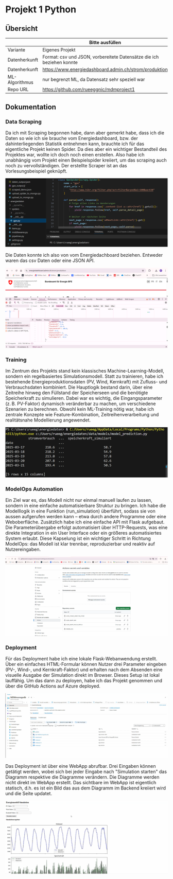 ﻿# Projekt 1 Python

## Übersicht

| | Bitte ausfüllen |
| -------- | ------- |
| Variante | Eigenes Projekt |
| Datenherkunft | Format: csv und JSON, vorbereitete Datensätze die ich beziehen konnte |
| Datenherkunft | https://www.energiedashboard.admin.ch/strom/produktion |
| ML-Algorithmus | nur begrenzt ML, da Datensatz sehr speziell war |
| Repo URL | https://github.com/rueeggnic/mdmproject1 |

## Dokumentation

### Data Scraping

Da ich mit Scraping begonnen habe, dann aber gemerkt habe, dass ich die Daten so wie ich sie brauche vom Energiedashboard, bzw. der dahinterliegenden Statistik entnehmen kann, brauchte ich für das eigentliche Projekt keinen Spider. Da dies aber ein wichtiger Bestandteil des Projektes war, wollte ich doch noch einen erstellen. Also habe ich unabhängig vom Projekt einen Beispielspider kreiiert, um das scraping auch noch zu vervollständigen. Der erstellte Scraper ist an das Vorlesungsbeispiel geknüpft.

![Spider](https://raw.githubusercontent.com/rueeggnic/MDM-Lernjournal/main/projekt1-python/images/Spider.png)

Die Daten konnte ich also von vom Energiedachboard beziehen. Entweder waren das csv Daten oder eine JSON API.

![Energiedashboard](https://raw.githubusercontent.com/rueeggnic/MDM-Lernjournal/main/projekt1-python/images/json_api_energiedashboard.png)

### Training

Im Zentrum des Projekts stand kein klassisches Machine-Learning-Modell, sondern ein regelbasiertes Simulationsmodell. Statt zu trainieren, habe ich bestehende Energieproduktionsdaten (PV, Wind, Kernkraft) mit Zufluss- und Verbrauchsdaten kombiniert. Die Hauptlogik bestand darin, über eine Zeitreihe hinweg den Füllstand der Speicherseen und die benötigte Speicherkraft zu simulieren. Dabei war es wichtig, die Eingangsparameter (z. B. PV-Faktor) dynamisch veränderbar zu machen, um verschiedene Szenarien zu berechnen. Obwohl kein ML-Training nötig war, habe ich zentrale Konzepte wie Feature-Kombination, Zeitreihenverarbeitung und realitätsnahe Modellierung angewendet.

![prediction](https://raw.githubusercontent.com/rueeggnic/MDM-Lernjournal/main/projekt1-python/images/prediction.png)

### ModelOps Automation

Ein Ziel war es, das Modell nicht nur einmal manuell laufen zu lassen, sondern in eine einfache automatisierbare Struktur zu bringen. Ich habe die Modelllogik in eine Funktion (run_simulation) überführt, sodass sie von aussen aufgerufen werden kann – etwa durch andere Programme oder eine Weboberfläche. Zusätzlich habe ich eine einfache API mit Flask aufgebaut. Die Parameterübergabe erfolgt automatisiert über HTTP-Requests, was eine direkte Integration in ein User Interface oder ein größeres automatisiertes System erlaubt. Diese Kapselung ist ein wichtiger Schritt in Richtung ModelOps: das Modell ist klar trennbar, reproduzierbar und reaktiv auf Nutzereingaben.

![github](https://raw.githubusercontent.com/rueeggnic/MDM-Lernjournal/main/projekt1-python/images/Github_secrets.png)

### Deployment

Für das Deployment habe ich eine lokale Flask-Webanwendung erstellt. Über ein einfaches HTML-Formular können Nutzer drei Parameter eingeben (PV-, Wind-, und Kernkraft-Faktor) und erhalten nach dem Absenden eine visuelle Ausgabe der Simulation direkt im Browser. Dieses Setup ist lokal lauffähig. Um das dann zu deployen, habe ich das Projekt genommen und über die GitHub Actions auf Azure deployed.

![Azure](https://raw.githubusercontent.com/rueeggnic/MDM-Lernjournal/main/projekt1-python/images/Azure_resource_group.png)

Das Deployment ist über eine WebApp abrufbar. Drei Eingaben können getätigt werden, wobei sich bei jeder Eingabe nach "Simulation starten" das Diagramm respektive die Diagramme verändern. Die Diagramme werden nicht direkt im WebApp erstellt. Das sichtbare im WebApp ist eigentlich statisch, d.h. es ist ein Bild das aus dem Diagramm im Backend kreiiert wird und die Seite updatet.

![WebApp](https://raw.githubusercontent.com/rueeggnic/MDM-Lernjournal/main/projekt1-python/images/WebApp.png)
